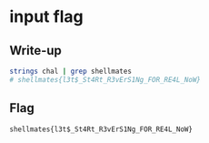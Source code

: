 # input flag

## Write-up

```bash
strings chal | grep shellmates
# shellmates{l3t$_St4Rt_R3vErS1Ng_FOR_RE4L_NoW}
```

## Flag

`shellmates{l3t$_St4Rt_R3vErS1Ng_FOR_RE4L_NoW}`
